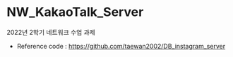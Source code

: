 # NW_KakaoTalk_Server
2022년 2학기 네트워크 수업 과제

* Reference code : https://github.com/taewan2002/DB_instagram_server
